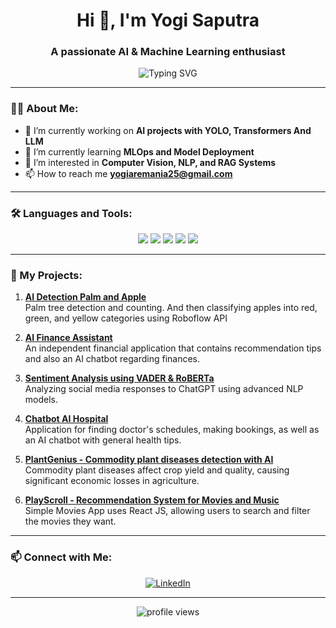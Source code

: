 <h1 align="center">Hi 👋, I'm Yogi Saputra</h1>
<h3 align="center">A passionate AI & Machine Learning enthusiast</h3>

<p align="center">
  <img src="https://readme-typing-svg.demolab.com?font=Fira+Code&size=20&duration=4000&pause=500&center=true&vCenter=true&width=435&lines=AI+%26+Machine+Learning+Engineer;Passionate+about+Deep+Learning;Building+Smart+Systems+%26+Models" alt="Typing SVG" />
</p>

---

### 👨‍💻 About Me:
- 🔭 I’m currently working on **AI projects with YOLO, Transformers And LLM**  
- 🌱 I’m currently learning **MLOps and Model Deployment**  
- 🤔 I’m interested in **Computer Vision, NLP, and RAG Systems**  
- 📫 How to reach me **yogiaremania25@gmail.com**

---

### 🛠️ Languages and Tools:
<p align="center">
  <img src="https://img.shields.io/badge/Python-3776AB?style=for-the-badge&logo=python&logoColor=white" />
  <img src="https://img.shields.io/badge/TensorFlow-FF6F00?style=for-the-badge&logo=tensorflow&logoColor=white" />
  <img src="https://img.shields.io/badge/PyTorch-EE4C2C?style=for-the-badge&logo=pytorch&logoColor=white" />
  <img src="https://img.shields.io/badge/HuggingFace-FFD43B?style=for-the-badge&logo=huggingface&logoColor=black" />
  <img src="https://img.shields.io/badge/Streamlit-FF4B4B?style=for-the-badge&logo=streamlit&logoColor=white" />
</p>

---

### 🚀 My Projects:
1. **[AI Detection Palm and Apple](https://github.com/sptryogi/AI-Detection-for-Palm-and-Apple)**  
   Palm tree detection and counting. And then classifying apples into red, green, and yellow categories using Roboflow API

2. **[AI Finance Assistant](https://github.com/sptryogi/AI_Finance_Assistant)**  
   An independent financial application that contains recommendation tips and also an AI chatbot regarding finances.

3. **[Sentiment Analysis using VADER & RoBERTa](https://github.com/sptryogi/Sentiment-Analysis-VADER-RoBERTa)**  
   Analyzing social media responses to ChatGPT using advanced NLP models.

4. **[Chatbot AI Hospital](https://github.com/sptryogi/Chatbot-AI-Hospital)**  
   Application for finding doctor's schedules, making bookings, as well as an AI chatbot with general health tips.

5. **[PlantGenius - Commodity plant diseases detection with AI](https://github.com/sptryogi/Capstone-PlantGenius)**  
   Commodity plant diseases affect crop yield and quality, causing significant economic losses in agriculture.

6. **[PlayScroll - Recommendation System for Movies and Music](https://github.com/sptryogi/Movie-Music)**  
   Simple Movies App uses React JS, allowing users to search and filter the movies they want.


---

### 📫 Connect with Me:
<p align="center">
  <a href="[https://linkedin.com/in/yogi-saputra](https://www.linkedin.com/in/yogi-saputra-5614b618b/)"><img src="https://img.shields.io/badge/LinkedIn-0077B5?style=for-the-badge&logo=linkedin&logoColor=white" alt="LinkedIn"></a>
</p>

---

<p align="center">
  <img src="https://komarev.com/ghpvc/?username=yogisaputra&style=flat-square&color=blue" alt="profile views"/>
</p>
